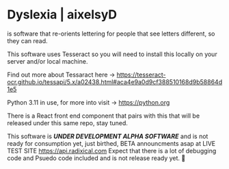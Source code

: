 # Dyslexia | aixelsyD
is software that re-orients lettering for people that see letters different, so they can read.

This software uses Tesseract so you will need to install this locally on your server and/or local machine.

Find out more about Tessaract here -> https://tesseract-ocr.github.io/tessapi/5.x/a02438.html#aca4e9a0d9cf388510168d9b58864d1e5


Python 3.11 in use, for more into visit -> https://python.org

There is a React front end component that pairs with this that will be released under this same repo, stay tuned.

This software is ***UNDER DEVELOPMENT ALPHA SOFTWARE*** and is not ready for consumption yet, just birthed, BETA announcments asap at LIVE TEST SITE https://api.radixical.com  Expect that there is a lot of debugging code and Psuedo code included and is not release ready yet. 🚀


